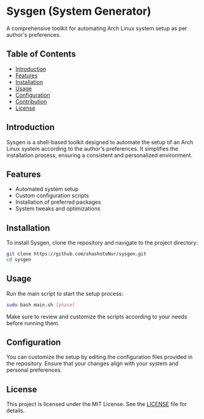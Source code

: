 # Sysgen (System Generator)

A comprehensive toolkit for automating Arch Linux system setup as per author's preferences.

## Table of Contents
- [Introduction](#introduction)
- [Features](#features)
- [Installation](#installation)
- [Usage](#usage)
- [Configuration](#configuration)
- [Contribution](#contribution)
- [License](#license)

## Introduction
Sysgen is a shell-based toolkit designed to automate the setup of an Arch Linux system according to the author's preferences. It simplifies the installation process, ensuring a consistent and personalized environment.

## Features
- Automated system setup
- Custom configuration scripts
- Installation of preferred packages
- System tweaks and optimizations

## Installation
To install Sysgen, clone the repository and navigate to the project directory:
```sh
git clone https://github.com/shashotoNur/sysgen.git
cd sysgen
```

## Usage
Run the main script to start the setup process:
```sh
sudo bash main.sh [phase]
```
Make sure to review and customize the scripts according to your needs before running them.

## Configuration
You can customize the setup by editing the configuration files provided in the repository. Ensure that your changes align with your system and personal preferences.

## License
This project is licensed under the MIT License. See the [LICENSE](LICENSE) file for details.
